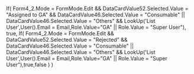 If(
    Form4_2.Mode = FormMode.Edit && DataCardValue52.Selected.Value = "Assigned to GA" && DataCardValue46.Selected.Value = "Consumable" || DataCardValue46.Selected.Value = "Others" && LookUp('List User',User().Email = Email,Role.Value="GA" || Role.Value = "Super User"),
    true,
    If(
        Form4_2.Mode = FormMode.Edit && DataCardValue52.Selected.Value = "Rejected" && DataCardValue46.Selected.Value = "Consumable" || DataCardValue46.Selected.Value = "Others" && LookUp('List User',User().Email = Email,Role.Value="GA" || Role.Value = "Super User"),true,false
)
)
